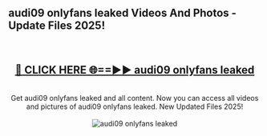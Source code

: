 <h2>audi09 onlyfans leaked Videos And Photos - Update Files 2025!</h2>
<br>
<div align="center">
<h2><a href="https://top-ai-tools.click/QrbHav" rel="nofollow">🔴 CLICK HERE 🌐==►► audi09 onlyfans leaked</a></h2>
<br>
Get audi09 onlyfans leaked and all content. Now you can access all videos and pictures of audi09 onlyfans leaked. New Updated Files 2025!
<br>
<br>
<a href="https://top-ai-tools.click/QrbHav" rel="nofollow" data-target="animated-image.originalLink"><img src="https://i.ibb.co.com/WyWwxjT/player-gif2.gif" alt="audi09 onlyfans leaked" style="max-width: 100%; display: inline-block;" data-target="animated-image.originalImage"></a>
</div>
<br>